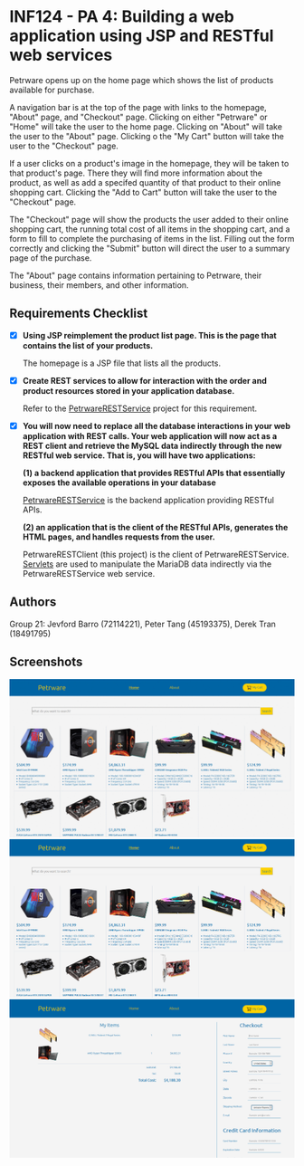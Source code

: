 # INF124 - PA 4: Building a web application using JSP and RESTful web services 

Petrware opens up on the home page which shows the list of products available for purchase. 

A navigation bar is at the top of the page with links to the homepage, "About" page, and "Checkout" page. Clicking on either "Petrware" or "Home" will take the user to the home page. Clicking on "About" will take the user to the "About" page. Clicking o the "My Cart" button will take the user to the "Checkout" page.

If a user clicks on a product's image in the homepage, they will be taken to that product's page. There they will find more information about the product, as well as add a specifed quantity of that product to their online shopping cart. Clicking the "Add to Cart" button will take the user to the "Checkout" page.

The "Checkout" page will show the products the user added to their online shopping cart, the running total cost of all items in the shopping cart, and a form to fill to complete the purchasing of items in the list. Filling out the form correctly and clicking the "Submit" button will direct the user to a summary page of the purchase.

The "About" page contains information pertaining to Petrware, their business, their members, and other information.

## Requirements Checklist

- [x] **Using JSP reimplement the product list page. This is the page that contains the list of your products.** 

    The homepage is a JSP file that lists all the products.

- [x] **Create REST services to allow for interaction with the order and product resources stored in your application 
database.**
    
    Refer to the [PetrwareRESTService](https://github.com/dphtran501/PetrwareRESTService) project for this requirement.
    
- [x] **You will now need to replace all the database interactions in your web application with REST calls. Your web 
application will now act as a REST client and retrieve the MySQL data indirectly through the new RESTful web service. 
That is, you will have two applications:** 

    **(1) a backend application that provides RESTful APIs that essentially exposes the available operations in your database**
    
    [PetrwareRESTService](https://github.com/dphtran501/PetrwareRESTService) is the backend application providing RESTful APIs.
    
    **(2) an application that is the client of the RESTful APIs, generates the HTML pages, and handles requests from the user.**
    
    PetrwareRESTClient (this project) is the client of PetrwareRESTService. [Servlets](src/main/java/edu/uci/inf124/petrwarerestclient/servlet) are used to manipulate the MariaDB data indirectly via the PetrwareRESTService web service.

## Authors
Group 21: Jevford Barro (72114221), Peter Tang (45193375), Derek Tran (18491795)

## Screenshots
<img src="petrware.gif" width="650px">
<img src="landingpage.png" width="650px">
<img src="checkout.png" width="650px">
